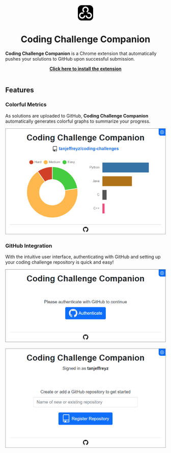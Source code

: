 <div align="center">
  <img src="resources/icons/thick/icon-48px.png" />
  <h1>Coding Challenge Companion</h1>
</div>

**Coding Challenge Companion** is a Chrome extension that automatically pushes your solutions to GitHub upon successful submission.

<div align="center">
  <a href="https://chrome.google.com/webstore/detail/coding-challenge-companio/lkfbnbclahofpbalfjcccpdimjadbboj">
    <b>Click here to install the extension</b>
  </a>
</div>

<br>


## Features
### Colorful Metrics
As solutions are uploaded to GitHub, **Coding Challenge Companion** automatically generates colorful graphs to summarize your progress.

<div align="center">
  <img src="resources/images/main_page.png" width="600px" />
</div>


### GitHub Integration
With the intuitive user interface, authenticating with GitHub and setting up your coding challenge repository is quick and easy!

<div align="center">
  <img src="resources/images/authentication_page.png" width="600px" />
  <br><br>
  <img src="resources/images/register_repo_page.png" width="600px" />
</div>
